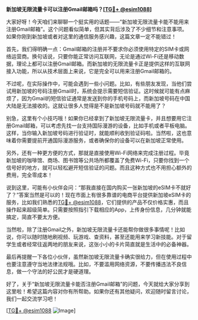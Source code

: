 **新加坡无限流量卡可以注册Gmail邮箱吗？[[TG💪+ @esim1088](https://t.me/s/esim1088)]**

大家好呀！今天咱们来聊聊一个挺实用的话题——“新加坡无限流量卡能不能用来注册Gmail邮箱”。这个问题看似简单，但其实背后涉及了不少细节和注意事项。如果你刚到新加坡或者对这里的通信服务感兴趣，这篇文章一定不能错过！

首先，我们得明确一点：Gmail邮箱的注册并不要求你必须使用特定的SIM卡或网络运营商。换句话说，只要你能正常访问互联网，无论是通过Wi-Fi还是移动数据，理论上都可以注册Gmail邮箱。而新加坡的无限流量卡正是提供这样的互联网接入功能，所以从技术层面上来说，它是完全可以用来注册Gmail邮箱的。

不过呢，在实际操作中，可能会遇到一些小问题。比如，有些朋友发现，当他们尝试用新加坡的号码注册Gmail时，系统会提示需要短信验证。这时候就可能有点麻烦了，因为Gmail的短信验证通常是发送到你的手机号码上，而新加坡号码在中国大陆是无法接收的。这就让很多人觉得是不是新加坡号码就不能用了？

别急，这里有个小技巧哦！如果你已经拿到了新加坡无限流量卡，并且想要用它注册Gmail邮箱，可以考虑先找一台支持国际漫游的设备，比如手机或者平板电脑。这样，当你输入新加坡号码进行验证时，就能顺利收到验证码啦。当然啦，这也意味着你需要提前开通国际漫游服务，或者确保你的设备可以在新加坡正常使用。

另外，还有一种更方便的方式，那就是直接使用Wi-Fi网络来完成注册过程。毕竟新加坡的咖啡馆、商场、图书馆等公共场所都覆盖了免费Wi-Fi，只要你找到一个信号好的地方，就可以轻松避开短信验证的问题。而且这种方式也不用担心额外的费用，完全零成本！

说到这里，可能有小伙伴会问：“那我直接在国内购买一张新加坡的eSIM卡不就好了？”答案当然是可以的！现在市面上有很多靠谱的电商平台提供新加坡eSIM卡的服务，比如我们熟悉的[TG💪+ @esim1088](https://t.me/s/esim1088)，它们提供的产品不仅价格实惠，而且操作起来超级简单。只需要按照指引下载相应的App，上传身份信息，几分钟就能搞定，简直不要太方便。

当然啦，除了注册Gmail之外，新加坡无限流量卡还能帮你做很多事情呢！比如说，你可以随时随地刷视频、玩游戏、查资料，甚至还能用来学习新技能。对于留学生或者经常往返两地的朋友来说，这张小小的卡片简直就是生活中的必备神器。

最后再提醒一下各位小伙伴，虽然新加坡无限流量卡确实很给力，但在使用过程中也要注意遵守当地法律法规哦。比如，不要滥用网络资源，不要传播违法不良信息，做一个守法的好公民才是硬道理。

好了，关于“新加坡无限流量卡能否注册Gmail邮箱”的问题，今天就给大家分享到这里啦！希望这篇内容对你有所帮助。如果你还有其他疑问，欢迎随时留言讨论，我们一起交流学习吧！

[[TG💪+ @esim1088](https://t.me/s/esim1088) ![Image](https://i.postimg.cc/4NQfJmqS/Snipaste-2025-05-13-00-14-12.png)]